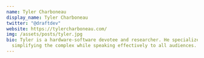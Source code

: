 ```yaml
---
name: Tyler Charboneau
display_name: Tyler Charboneau
twitter: "@draftdev"
website: https://tylercharboneau.com/
img: /assets/posts/tyler.jpg
bio: Tyler is a hardware-software devotee and researcher. He specializes in
  simplifying the complex while speaking effectively to all audiences.
---
```

